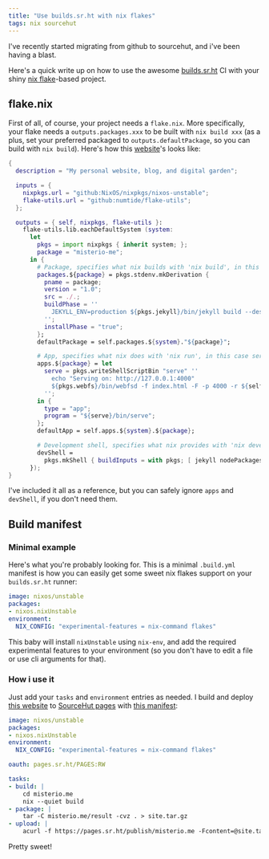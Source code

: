 ```yaml
---
title: "Use builds.sr.ht with nix flakes"
tags: nix sourcehut
---
```


I've recently started migrating from github to sourcehut, and i've been having a blast.

Here's a quick write up on how to use the awesome [builds.sr.ht](https://builds.sr.ht) CI with your shiny [nix flake](https://nixos.wiki/wiki/Flakes)-based project.

## flake.nix
First of all, of course, your project needs a `flake.nix`. More specifically, your flake needs a `outputs.packages.xxx` to be built with `nix build xxx` (as a plus, set your preferred packaged to `outputs.defaultPackage`, so you can build with `nix build`). Here's how this [website](https://sr.ht/~misterio/misterio.me)'s looks like:
```nix
{
  description = "My personal website, blog, and digital garden";

  inputs = {
    nixpkgs.url = "github:NixOS/nixpkgs/nixos-unstable";
    flake-utils.url = "github:numtide/flake-utils";
  };

  outputs = { self, nixpkgs, flake-utils }:
    flake-utils.lib.eachDefaultSystem (system:
      let
        pkgs = import nixpkgs { inherit system; };
        package = "misterio-me";
      in {
        # Package, specifies what nix builds with 'nix build', in this case builds the website with jekyll
        packages.${package} = pkgs.stdenv.mkDerivation {
          pname = package;
          version = "1.0";
          src = ./.;
          buildPhase = ''
            JEKYLL_ENV=production ${pkgs.jekyll}/bin/jekyll build --destination $out
          '';
          installPhase = "true";
        };
        defaultPackage = self.packages.${system}."${package}";

        # App, specifies what nix does with 'nix run', in this case serves up the website
        apps.${package} = let
          serve = pkgs.writeShellScriptBin "serve" ''
            echo "Serving on: http://127.0.0.1:4000"
            ${pkgs.webfs}/bin/webfsd -f index.html -F -p 4000 -r ${self.packages.${system}.${package}}
          '';
        in {
          type = "app";
          program = "${serve}/bin/serve";
        };
        defaultApp = self.apps.${system}.${package};

        # Development shell, specifies what nix provides with 'nix develop'
        devShell =
          pkgs.mkShell { buildInputs = with pkgs; [ jekyll nodePackages.prettier sass scss-lint ]; };
      });
}
```

I've included it all as a reference, but you can safely ignore `apps` and `devShell`, if you don't need them.

## Build manifest

### Minimal example
Here's what you're probably looking for. This is a minimal `.build.yml` manifest is how you can easily get some sweet nix flakes support on your `builds.sr.ht` runner:
```yml
image: nixos/unstable
packages:
- nixos.nixUnstable
environment:
  NIX_CONFIG: "experimental-features = nix-command flakes"
```
This baby will install `nixUnstable` using `nix-env`, and add the required experimental features to your environment (so you don't have to edit a file or use cli arguments for that).

### How i use it

Just add your `tasks` and `environment` entries as needed. I build and deploy [this website](https://git.sr.ht/~misterio/misterio.me/) to [SourceHut pages](https://srht.site) with [this manifest](https://git.sr.ht/~misterio/misterio.me/tree/main/item/.build.yml):
```yml
image: nixos/unstable
packages:
- nixos.nixUnstable
environment:
  NIX_CONFIG: "experimental-features = nix-command flakes"

oauth: pages.sr.ht/PAGES:RW

tasks:
- build: |
    cd misterio.me
    nix --quiet build
- package: |
    tar -C misterio.me/result -cvz . > site.tar.gz
- upload: |
    acurl -f https://pages.sr.ht/publish/misterio.me -Fcontent=@site.tar.gz
```

Pretty sweet!
